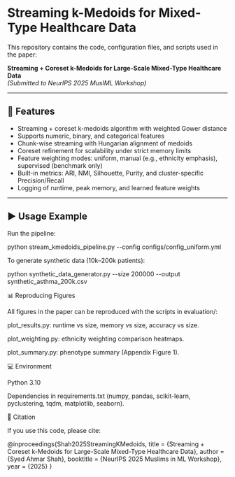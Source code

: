 # Streaming k-Medoids for Mixed-Type Healthcare Data

This repository contains the code, configuration files, and scripts used in the paper:

**Streaming + Coreset k-Medoids for Large-Scale Mixed-Type Healthcare Data**  
*(Submitted to NeurIPS 2025 MusIML Workshop)*

---

## 🔧 Features
- Streaming + coreset k-medoids algorithm with weighted Gower distance  
- Supports numeric, binary, and categorical features  
- Chunk-wise streaming with Hungarian alignment of medoids  
- Coreset refinement for scalability under strict memory limits  
- Feature weighting modes: uniform, manual (e.g., ethnicity emphasis), supervised (benchmark only)  
- Built-in metrics: ARI, NMI, Silhouette, Purity, and cluster-specific Precision/Recall  
- Logging of runtime, peak memory, and learned feature weights  

---
## ▶️ Usage Example

Run the pipeline:

python stream_kmedoids_pipeline.py --config configs/config_uniform.yml

To generate synthetic data (10k–200k patients):

python synthetic_data_generator.py --size 200000 --output synthetic_asthma_200k.csv

📊 Reproducing Figures

All figures in the paper can be reproduced with the scripts in evaluation/:

plot_results.py: runtime vs size, memory vs size, accuracy vs size.

plot_weighting.py: ethnicity weighting comparison heatmaps.

plot_summary.py: phenotype summary (Appendix Figure 1).

💻 Environment

Python 3.10

Dependencies in requirements.txt (numpy, pandas, scikit-learn, pyclustering, tqdm, matplotlib, seaborn).

📄 Citation

If you use this code, please cite:

@inproceedings{Shah2025StreamingKMedoids,
  title     = {Streaming + Coreset k-Medoids for Large-Scale Mixed-Type Healthcare Data},
  author    = {Syed Ahmar Shah},
  booktitle = {NeurIPS 2025 Muslims in ML Workshop},
  year      = {2025}
}
